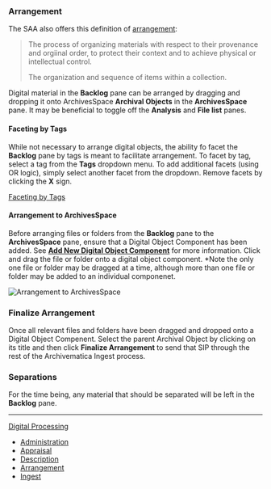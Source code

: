 ### Arrangement

The SAA also offers this definition of [arrangement](http://www2.archivists.org/glossary/terms/a/arrangement):

> The process of organizing materials with respect to their provenance and orgiinal order, to protect their context and to achieve physical or intellectual control. 
>
> The organization and sequence of items within a collection.

Digital material in the **Backlog** pane can be arranged by dragging and dropping it onto ArchivesSpace **Archival Objects** in the **ArchivesSpace** pane. It may be beneficial to toggle off the **Analysis** and **File list** panes.

#### Faceting by Tags

While not necessary to arrange digital objects, the ability fo facet the **Backlog** pane by tags is meant to facilitate arrangement. To facet by tag, select a tag from the **Tags** dropdown menu. To add additional facets (using OR logic), simply select another facet from the dropdown. Remove facets by clicking the **X** sign.

[Faceting by Tags](faceting-by-tag.png)

#### Arrangement to ArchivesSpace 

Before arranging files or folders from the **Backlog** pane to the **ArchivesSpace** pane, ensure that a Digital Object Component has been added. See [**Add New Digital Object Component**](appraisal.md#add-new-digital-object-component) for more information. Click and drag the file or folder onto a digital object component. *Note the only one file or folder may be dragged at a time, although more than one file or folder may be added to an individual componenet.

![Arrangement to ArchivesSpace](dragging-and-dropping.png)

### Finalize Arrangement

Once all relevant files and folders have been dragged and dropped onto a Digital Object Compenent. Select the parent Archival Object by clicking on its title and then click **Finalize Arrangement** to send that SIP through the rest of the Archivematica Ingest process.

### Separations

For the time being, any material that should be separated will be left in the **Backlog** pane.

***

[Digital Processing](digital-processing.md)
  * [Administration](administration.md)
  * [Appraisal](appraisal.md)
  * [Description](description.md)
  * [Arrangement](arrangement.md)
  * [Ingest](ingest.md)
